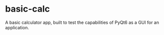 # basic-calc
A basic calculator app, built to test the capabilities of PyQt6 as a GUI for an application.
